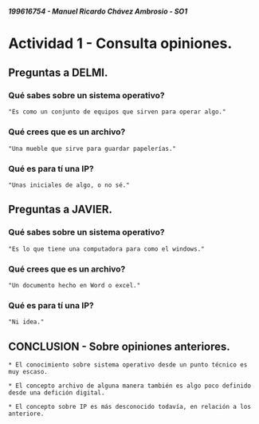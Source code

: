 ##### 199616754 - Manuel Ricardo Chávez Ambrosio - SO1

# Actividad 1 - Consulta opiniones.

## Preguntas a DELMI.

### Qué sabes sobre un sistema operativo?
    "Es como un conjunto de equipos que sirven para operar algo."
### Qué crees que es un archivo?
    "Una mueble que sirve para guardar papelerías."
### Qué es para tí una IP?
    "Unas iniciales de algo, o no sé."
## Preguntas a JAVIER.

### Qué sabes sobre un sistema operativo?
    "Es lo que tiene una computadora para como el windows."
### Qué crees que es un archivo?
    "Un documento hecho en Word o excel."
### Qué es para tí una IP?
    "Ni idea."
## CONCLUSION - Sobre opiniones anteriores.
    * El conocimiento sobre sistema operativo desde un punto técnico es muy escaso.

    * El concepto archivo de alguna manera también es algo poco definido desde una defición digital.

    * El concepto sobre IP es más desconocido todavía, en relación a los anteriore.


